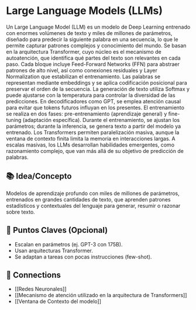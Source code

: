 # **Large Language Models (LLMs)**

Un Large Language Model (LLM) es un modelo de Deep Learning entrenado con enormes volúmenes de texto y miles de millones de parámetros, diseñado para predecir la siguiente palabra en una secuencia, lo que le permite capturar patrones complejos y conocimiento del mundo.
Se basan en la arquitectura Transformer, cuyo núcleo es el mecanismo de autoatención, que identifica qué partes del texto son relevantes en cada paso. Cada bloque incluye Feed-Forward Networks (FFN) para abstraer patrones de alto nivel, así como conexiones residuales y Layer Normalization que estabilizan el entrenamiento. Las palabras se representan mediante embeddings y se aplica codificación posicional para preservar el orden de la secuencia. La generación de texto utiliza Softmax y puede ajustarse con la temperatura para controlar la diversidad de las predicciones. En decodificadores como GPT, se emplea atención causal para evitar que tokens futuros influyan en los presentes.
El entrenamiento se realiza en dos fases: pre-entrenamiento (aprendizaje general) y fine-tuning (adaptación específica). Durante el entrenamiento, se ajustan los parámetros; durante la inferencia, se genera texto a partir del modelo ya entrenado. Los Transformers permiten paralelización masiva, aunque la ventana de contexto finita limita la memoria en interacciones largas. A escalas masivas, los LLMs desarrollan habilidades emergentes, como razonamiento complejo, que van más allá de su objetivo de predicción de palabras.

## 📚 Idea/Concepto

Modelos de aprendizaje profundo con miles de millones de parámetros, entrenados en grandes cantidades de texto, que aprenden patrones estadísticos y contextuales del lenguaje para generar, resumir o razonar sobre texto.

## 📌 Puntos Claves (Opcional)

- Escalan en parámetros (ej. GPT-3 con 175B).
- Usan arquitecturas Transformer.
- Se adaptan a tareas con pocas instrucciones (few-shot).

## 🔗 Connections

- [[Redes Neuronales]]
- [[Mecanismo de atención utilizado en la arquitectura de Transformers]]
- [[Ventana de Contexto del modelo]]
